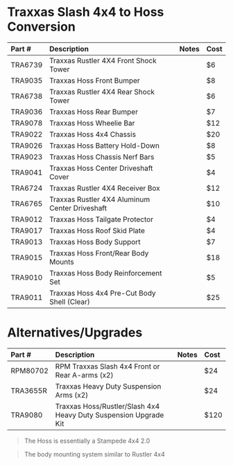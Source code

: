 # Traxxas Slash 4x4 to Hoss Conversion

| Part #  | Description                                    | Notes | Cost |
| :------ | :--------------------------------------------- | :---- | :--- |
| TRA6739 | Traxxas Rustler 4X4 Front Shock Tower          |       | $6   |
| TRA9035 | Traxxas Hoss Front Bumper                      |       | $8   |
| TRA6738 | Traxxas Rustler 4X4 Rear Shock Tower           |       | $6   |
| TRA9036 | Traxxas Hoss Rear Bumper                       |       | $7   |
| TRA9078 | Traxxas Hoss Wheelie Bar                       |       | $12  |
| TRA9022 | Traxxas Hoss 4x4 Chassis                       |       | $20  |
| TRA9026 | Traxxas Hoss Battery Hold-Down                 |       | $8   |
| TRA9023 | Traxxas Hoss Chassis Nerf Bars                 |       | $5   |
| TRA9041 | Traxxas Hoss Center Driveshaft Cover           |       | $4   |
| TRA6724 | Traxxas Rustler 4X4 Receiver Box               |       | $12  |
| TRA6765 | Traxxas Rustler 4X4 Aluminum Center Driveshaft |       | $10  |
| TRA9012 | Traxxas Hoss Tailgate Protector                |       | $4   |
| TRA9017 | Traxxas Hoss Roof Skid Plate                   |       | $4   |
| TRA9013 | Traxxas Hoss Body Support                      |       | $7   |
| TRA9015 | Traxxas Hoss Front/Rear Body Mounts            |       | $18  |
| TRA9010 | Traxxas Hoss Body Reinforcement Set            |       | $5   |
| TRA9011 | Traxxas Hoss 4x4 Pre-Cut Body Shell (Clear)    |       | $25  |

# Alternatives/Upgrades

| Part #   | Description                                                      | Notes | Cost |
| :------- | :--------------------------------------------------------------- | :---- | :--- |
| RPM80702 | RPM Traxxas Slash 4x4 Front or Rear A-arms (x2)                  |       | $24  |
| TRA3655R | Traxxas Heavy Duty Suspension Arms (x2)                          |       | $24  |
| TRA9080  | Traxxas Hoss/Rustler/Slash 4x4 Heavy Duty Suspension Upgrade Kit |       | $120 |

> The Hoss is essentially a Stampede 4x4 2.0

> The body mounting system similar to Rustler 4x4
